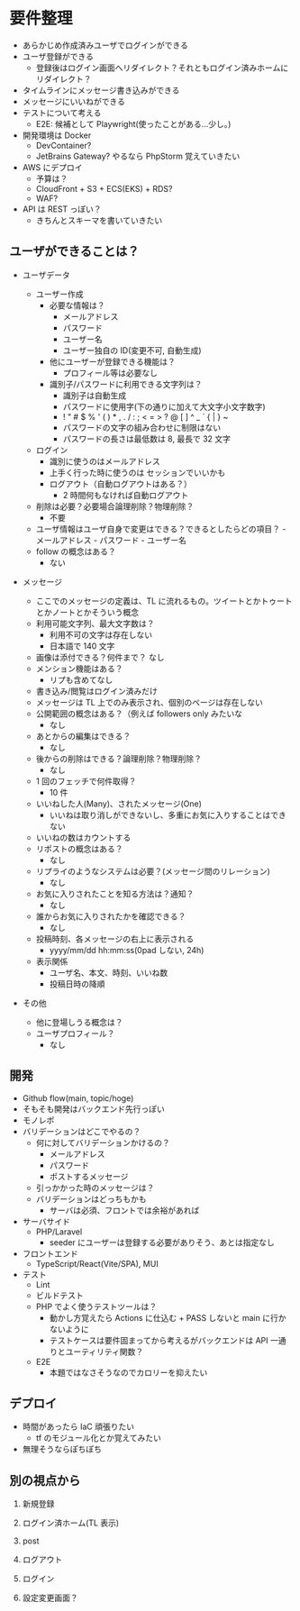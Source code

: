 # 要件整理

- あらかじめ作成済みユーザでログインができる
- ユーザ登録ができる
  - 登録後はログイン画面へリダイレクト？それともログイン済みホームにリダイレクト？
- タイムラインにメッセージ書き込みができる
- メッセージにいいねができる
- テストについて考える
  - E2E: 候補として Playwright(使ったことがある...少し。)
- 開発環境は Docker
  - DevContainer?
  - JetBrains Gateway?
    やるなら PhpStorm 覚えていきたい
- AWS にデプロイ
  - 予算は？
  - CloudFront + S3 + ECS(EKS) + RDS?
  - WAF?
- API は REST っぽい？
  - きちんとスキーマを書いていきたい

## ユーザができることは？

- ユーザデータ

  - ユーザー作成
    - 必要な情報は？
      - メールアドレス
      - パスワード
      - ユーザー名
      - ユーザー独自の ID(変更不可, 自動生成)
    - 他にユーザーが登録できる機能は？
      - プロフィール等は必要なし
    - 識別子/パスワードに利用できる文字列は？
      - 識別子は自動生成
      - パスワードに使用字(下の通りに加えて大文字小文字数字)
      - ! " # $ % ' ( ) \* , . / : ; < = > ? @ [ ] ^ \_ ` { | } ~
      - パスワードの文字の組み合わせに制限はない
      - パスワードの長さは最低数は 8, 最長で 32 文字
  - ログイン
    - 識別に使うのはメールアドレス
    - 上手く行った時に使うのは セッションでいいかも
    - ログアウト（自動ログアウトはある？）
      - 2 時間何もなければ自動ログアウト
  - 削除は必要？必要場合論理削除？物理削除？
    - 不要
  - ユーザ情報はユーザ自身で変更はできる？できるとしたらどの項目？ - メールアドレス - パスワード - ユーザー名
  - follow の概念はある？
    - ない

- メッセージ

  - ここでのメッセージの定義は、TL に流れるもの。ツイートとかトゥートとかノートとかそういう概念
  - 利用可能文字列、最大文字数は？
    - 利用不可の文字は存在しない
    - 日本語で 140 文字
  - 画像は添付できる？何件まで？
    なし
  - メンション機能はある？
    - リプも含めてなし
  - 書き込み/閲覧はログイン済みだけ
  - メッセージは TL 上でのみ表示され、個別のページは存在しない
  - 公開範囲の概念はある？（例えば followers only みたいな
    - なし
  - あとからの編集はできる？
    - なし
  - 後からの削除はできる？論理削除？物理削除？
    - なし
  - 1 回のフェッチで何件取得？
    - 10 件
  - いいねした人(Many)、されたメッセージ(One)
    - いいねは取り消しができないし、多重にお気に入りすることはできない
  - いいねの数はカウントする
  - リポストの概念はある？
    - なし
  - リプライのようなシステムは必要？(メッセージ間のリレーション)
    - なし
  - お気に入りされたことを知る方法は？通知？
    - なし
  - 誰からお気に入りされたかを確認できる？
    - なし
  - 投稿時刻、各メッセージの右上に表示される
    - yyyy/mm/dd hh:mm:ss(0pad しない, 24h)
  - 表示関係
    - ユーザ名、本文、時刻、いいね数
    - 投稿日時の降順

- その他
  - 他に登場しうる概念は？
  - ユーザプロフィール？
    - なし

## 開発

- Github flow(main, topic/hoge)
- そもそも開発はバックエンド先行っぽい
- モノレポ
- バリデーションはどこでやるの？
  - 何に対してバリデーションかけるの？
    - メールアドレス
    - パスワード
    - ポストするメッセージ
  - 引っかかった時のメッセージは？
  - バリデーションはどっちもかも
    - サーバは必須、フロントでは余裕があれば
- サーバサイド
  - PHP/Laravel
    - seeder にユーザーは登録する必要がありそう、あとは指定なし
- フロントエンド
  - TypeScript/React(Vite/SPA), MUI
- テスト
  - Lint
  - ビルドテスト
  - PHP でよく使うテストツールは？
    - 動かし方覚えたら Actions に仕込む + PASS しないと main に行かないように
    - テストケースは要件固まってから考えるがバックエンドは API 一通りとユーティリティ関数？
  - E2E
    - 本題ではなさそうなのでカロリーを抑えたい

## デプロイ

- 時間があったら IaC 頑張りたい
  - tf のモジュール化とか覚えてみたい
- 無理そうならぽちぽち

## 別の視点から

1. 新規登録
2. ログイン済ホーム(TL 表示)
3. post
4. ログアウト

5. ログイン
6. 設定変更画面？
